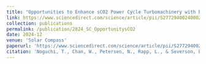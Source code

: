 ```yaml
---
title: "Opportunities to Enhance sCO2 Power Cycle Turbomachinery with Bearingless Motor/Generators"
link: https://www.sciencedirect.com/science/article/pii/S2772940024000286
collection: publications
permalink: /publication/2024_SC_OpportunitysCO2
date: 2024-12
venue: 'Solar Compass'
paperurl: 'https://www.sciencedirect.com/science/article/pii/S2772940024000286'
citation: 'Noguchi, T., Chan, W., Petersen, N., Rapp, L., & Severson, E. (2024). Opportunities to Enhance sCO2 Power Cycle Turbomachinery with Bearingless Motor/Generators. Solar Compass, 12, 100094'
---
```

